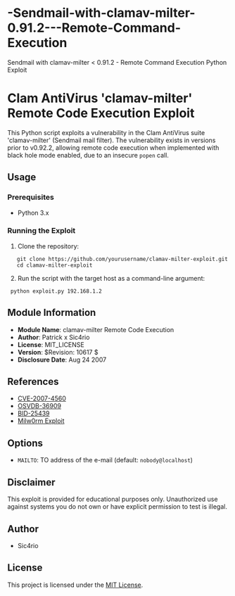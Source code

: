 # -Sendmail-with-clamav-milter-0.91.2---Remote-Command-Execution
 Sendmail with clamav-milter &lt; 0.91.2 - Remote Command Execution Python Exploit 
 
# Clam AntiVirus 'clamav-milter' Remote Code Execution Exploit

This Python script exploits a vulnerability in the Clam AntiVirus suite 'clamav-milter' (Sendmail mail filter). The vulnerability exists in versions prior to v0.92.2, allowing remote code execution when implemented with black hole mode enabled, due to an insecure `popen` call.

## Usage

### Prerequisites

- Python 3.x

### Running the Exploit

1. Clone the repository:

```
   git clone https://github.com/yourusername/clamav-milter-exploit.git
   cd clamav-milter-exploit
```

2. Run the script with the target host as a command-line argument:
```
 python exploit.py 192.168.1.2
```
## Module Information

- **Module Name**: clamav-milter Remote Code Execution
- **Author**: Patrick x Sic4rio
- **License**: MIT_LICENSE
- **Version**: $Revision: 10617 $
- **Disclosure Date**: Aug 24 2007

## References

- [CVE-2007-4560](https://cve.mitre.org/cgi-bin/cvename.cgi?name=CVE-2007-4560)
- [OSVDB-36909](https://www.osvdb.org/show/osvdb/36909)
- [BID-25439](https://www.securityfocus.com/bid/25439)
- [Milw0rm Exploit](http://www.milw0rm.com/exploits/4761)

## Options

- `MAILTO`: TO address of the e-mail (default: `nobody@localhost`)

## Disclaimer

This exploit is provided for educational purposes only. Unauthorized use against systems you do not own or have explicit permission to test is illegal.

## Author

- Sic4rio

## License

This project is licensed under the [MIT License](LICENSE).
   
